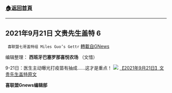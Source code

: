 ###  [:house:返回首頁](https://github.com/ourhimalayas/txt)
---


## 2021年9月21日 文贵先生盖特 6
` 喜联盟七哥盖特组 Miles Guo’s Gettr` [轉載自GNews](https://gnews.org/zh-hans/1549420/)

编辑整理： **西班牙巴塞罗那喜悦农场** （文惜）

9-21日：医生主动曝光打疫苗有抽成……这才是重点！
![](https://assets.gnews.org/wp-content/uploads/2021/09/f393ab565bc9819f7bb9dcdbaa4cac92.jpg)
[【2021年9月21日】文贵先生盖特原文](https://gettr.com/post/pbudd432f7)

**喜联盟Gnews编辑部**
